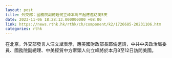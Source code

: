 ```yaml
---
layout: post
title: 外交部：國務院副總理何立峰本周三起應邀訪美5天
date: 2023-11-06 18:28:13.000000000 +08:00
link: https://news.rthk.hk/rthk/ch/component/k2/1726685-20231106.htm
categories: rthk
---
```


在北京，外交部發言人汪文斌表示，應美國財政部長耶倫邀請，中共中央政治局委員、國務院副總理、中美經貿中方牽頭人何立峰將於本月8至12日訪問美國。
